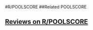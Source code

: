 #R/POOLSCORE
##Related
POOLSCORE


## [Reviews on R/POOLSCORE](https://github.com/gaow/genetic-analysis-software/issues/480)